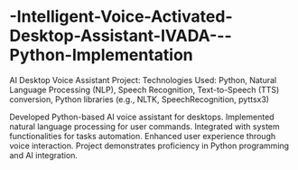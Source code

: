 # -Intelligent-Voice-Activated-Desktop-Assistant-IVADA---Python-Implementation
AI Desktop Voice Assistant Project:
Technologies Used: Python, Natural Language Processing (NLP), Speech Recognition, Text-to-Speech (TTS) conversion,
Python libraries (e.g., NLTK, SpeechRecognition, pyttsx3)

Developed Python-based AI voice assistant for desktops.
Implemented natural language processing for user commands.
Integrated with system functionalities for tasks automation.
Enhanced user experience through voice interaction.
Project demonstrates proficiency in Python programming and AI integration.
